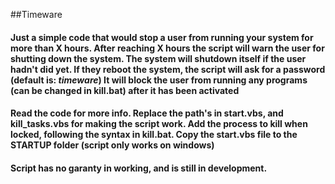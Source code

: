 ##Timeware
#### Just a simple code that would stop a user from running your system for more than X hours. After reaching X hours the script will warn the user for shutting down the system. The system will shutdown itself if the user hadn't did yet. If they reboot the system, the script will ask for a password (default is: *timeware*) It will block the user from running any programs (can be changed in kill.bat) after it has been activated

#### Read the code for more info. Replace the path's in start.vbs, and kill_tasks.vbs for making the script work. Add the process to kill when locked, following the syntax in kill.bat. Copy the start.vbs file to the STARTUP folder **(script only works on windows)**


#### Script has no garanty in working, and is still in development.
